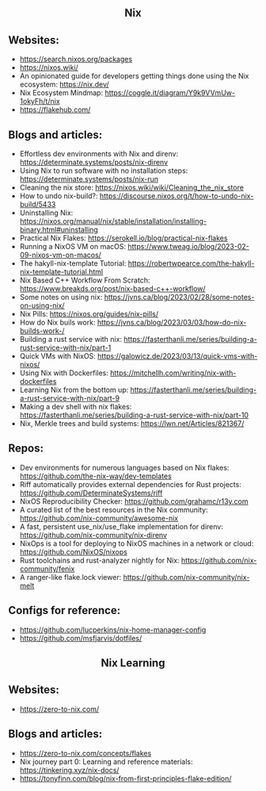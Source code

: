 <h2 align="center">Nix</h2>

## Websites:

- https://search.nixos.org/packages
- https://nixos.wiki/
- An opinionated guide for developers getting things done using the Nix ecosystem: https://nix.dev/
- Nix Ecosystem Mindmap: https://coggle.it/diagram/Y9k9VVmUw-1okyFh/t/nix
- https://flakehub.com/

## Blogs and articles:

- Effortless dev environments with Nix and direnv: https://determinate.systems/posts/nix-direnv
- Using Nix to run software with no installation steps: https://determinate.systems/posts/nix-run
- Cleaning the nix store: https://nixos.wiki/wiki/Cleaning_the_nix_store
- How to undo nix-build?: https://discourse.nixos.org/t/how-to-undo-nix-build/5433
- Uninstalling Nix: https://nixos.org/manual/nix/stable/installation/installing-binary.html#uninstalling
- Practical Nix Flakes: https://serokell.io/blog/practical-nix-flakes
- Running a NixOS VM on macOS: https://www.tweag.io/blog/2023-02-09-nixos-vm-on-macos/
- The hakyll-nix-template Tutorial: https://robertwpearce.com/the-hakyll-nix-template-tutorial.html
- Nix Based C++ Workflow From Scratch: https://www.breakds.org/post/nix-based-c++-workflow/
- Some notes on using nix: https://jvns.ca/blog/2023/02/28/some-notes-on-using-nix/
- Nix Pills: https://nixos.org/guides/nix-pills/
- How do Nix buils work: https://jvns.ca/blog/2023/03/03/how-do-nix-builds-work-/
- Building a rust service with nix: https://fasterthanli.me/series/building-a-rust-service-with-nix/part-1
- Quick VMs with NixOS: https://galowicz.de/2023/03/13/quick-vms-with-nixos/
- Using Nix with Dockerfiles: https://mitchellh.com/writing/nix-with-dockerfiles
- Learning Nix from the bottom up: https://fasterthanli.me/series/building-a-rust-service-with-nix/part-9
- Making a dev shell with nix flakes: https://fasterthanli.me/series/building-a-rust-service-with-nix/part-10
- Nix, Merkle trees and build systems: https://lwn.net/Articles/821367/

## Repos:

- Dev environments for numerous languages based on Nix flakes: https://github.com/the-nix-way/dev-templates
- Riff automatically provides external dependencies for Rust projects: https://github.com/DeterminateSystems/riff
- NixOS Reproducibility Checker: https://github.com/grahamc/r13y.com
- A curated list of the best resources in the Nix community: https://github.com/nix-community/awesome-nix
- A fast, persistent use_nix/use_flake implementation for direnv: https://github.com/nix-community/nix-direnv
- NixOps is a tool for deploying to NixOS machines in a network or cloud: https://github.com/NixOS/nixops
- Rust toolchains and rust-analyzer nightly for Nix: https://github.com/nix-community/fenix
- A ranger-like flake.lock viewer: https://github.com/nix-community/nix-melt

## Configs for reference:

- https://github.com/lucperkins/nix-home-manager-config
- https://github.com/msfjarvis/dotfiles/

<h2 align="center">Nix Learning</h2>

## Websites:

- https://zero-to-nix.com/

## Blogs and articles:

- https://zero-to-nix.com/concepts/flakes
- Nix journey part 0: Learning and reference materials: https://tinkering.xyz/nix-docs/
- https://tonyfinn.com/blog/nix-from-first-principles-flake-edition/
